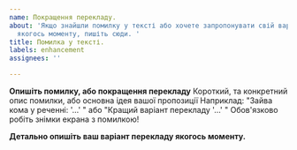 ```yaml
---
name: Покращення перекладу.
about: 'Якщо знайшли помилку у тексті або хочете запропонувати свій варіант перекладу
  якогось моменту, пишіть сюди. '
title: Помилка у тексті.
labels: enhancement
assignees: ''

---
```


**Опишіть помилку, або покращення перекладу**
Короткий, та конкретний опис помилки, або основна ідея вашої пропозиції
Наприклад: "Зайва кома у реченні: '...' " або "Кращий варіант перекладу '...' "
Обов'язково робіть знімки екрана з помилкою!

**Детально опишіть ваш варіант перекладу якогось моменту.**
